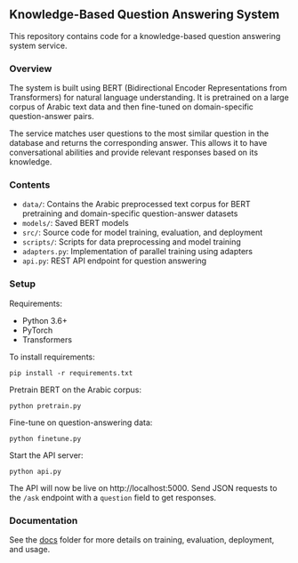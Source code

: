 ## Knowledge-Based Question Answering System

This repository contains code for a knowledge-based question answering system service. 

### Overview

The system is built using BERT (Bidirectional Encoder Representations from Transformers) for natural language understanding. It is pretrained on a large corpus of Arabic text data and then fine-tuned on domain-specific question-answer pairs. 

The service matches user questions to the most similar question in the database and returns the corresponding answer. This allows it to have conversational abilities and provide relevant responses based on its knowledge.

### Contents

- `data/`: Contains the Arabic preprocessed text corpus for BERT pretraining and domain-specific question-answer datasets 
- `models/`: Saved BERT models
- `src/`: Source code for model training, evaluation, and deployment
- `scripts/`: Scripts for data preprocessing and model training
- `adapters.py`: Implementation of parallel training using adapters
- `api.py`: REST API endpoint for question answering

### Setup

Requirements:
- Python 3.6+
- PyTorch 
- Transformers

To install requirements:

```
pip install -r requirements.txt
```

Pretrain BERT on the Arabic corpus:

```
python pretrain.py
``` 

Fine-tune on question-answering data: 

```
python finetune.py
```

Start the API server:

```
python api.py
```

The API will now be live on http://localhost:5000. Send JSON requests to the `/ask` endpoint with a `question` field to get responses.

### Documentation

See the [docs](docs/) folder for more details on training, evaluation, deployment, and usage.
